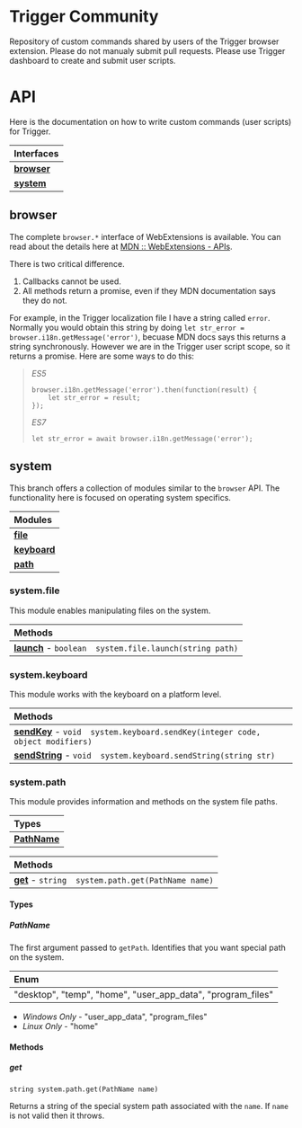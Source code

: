 # Trigger Community
Repository of custom commands shared by users of the Trigger browser extension. Please do not manualy submit pull requests. Please use Trigger dashboard to create and submit user scripts.

# API
Here is the documentation on how to write custom commands (user scripts) for Trigger.

| Interfaces                      |
|:--------------------------------|
| **[browser](#browser)**         |
| **[system](#system)**           |

## browser
The complete `browser.*` interface of WebExtensions is available. You can read about the details here at [MDN :: WebExtensions - APIs](https://developer.mozilla.org/en-US/Add-ons/WebExtensions/API).

There is two critical difference.

1. Callbacks cannot be used.
2. All methods return a promise, even if they MDN documentation says they do not.

For example, in the Trigger localization file I have a string called `error`. Normally you would obtain this string by doing `let str_error = browser.i18n.getMessage('error')`, becuase MDN docs says this returns a string synchronously. However we are in the Trigger user script scope, so it returns a promise. Here are some ways to do this:

  > *ES5*
  > ```
  > browser.i18n.getMessage('error').then(function(result) {
  >     let str_error = result;
  > });
  > ```
  >
  > *ES7*
  > ```
  > let str_error = await browser.i18n.getMessage('error');
  > ```

## system
This branch offers a collection of modules similar to the `browser` API. The functionality here is focused on operating system specifics.

| Modules                         |
|:--------------------------------|
| **[file](#systemfile)**         |
| **[keyboard](#systemkeyboard)** |
| **[path](#systempath)**         |

### system.file
This module enables manipulating files on the system.

| Methods                                                     |
|:------------------------------------------------------------|
| **[launch]()** - `boolean  system.file.launch(string path)` |

### system.keyboard
This module works with the keyboard on a platform level.

| Methods                                                                           |
|:----------------------------------------------------------------------------------|
| **[sendKey]()** - `void  system.keyboard.sendKey(integer code, object modifiers)` |
| **[sendString]()** - `void  system.keyboard.sendString(string str)`               |

### system.path
This module provides information and methods on the system file paths.

| Types                     |
|:--------------------------|
| **[PathName](#pathname)** |

| Methods                                                    |
|:-----------------------------------------------------------|
| **[get](#get)** - `string  system.path.get(PathName name)` |


#### Types
##### PathName
The first argument passed to `getPath`. Identifies that you want special path on the system.

| Enum                                                        |
|:------------------------------------------------------------|
| "desktop", "temp", "home", "user_app_data", "program_files" |

* *Windows Only* - "user_app_data", "program_files"
* *Linux Only* - "home"

#### Methods
##### get
`string system.path.get(PathName name)`

Returns a string of the special system path associated with the `name`. If `name` is not valid then it throws.
